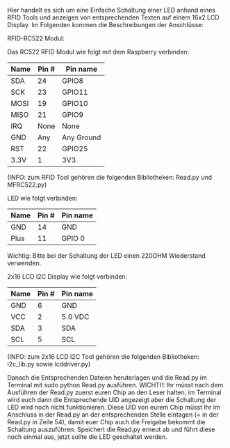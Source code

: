 Hier handelt es sich um eine Einfache Schaltung einer LED anhand eines RFID Tools und anzeigen von entsprechenden Texten auf einem 16x2 LCD Display. Im Folgenden kommen die Beschreibungen der Anschlüsse:


RFID-RC522 Modul:

Das RC522 RFID Modul wie folgt mit dem Raspberry verbinden:

| Name | Pin # | Pin name   |
|------|-------|------------|
| SDA  | 24    | GPIO8      |
| SCK  | 23    | GPIO11     |
| MOSI | 19    | GPIO10     |
| MISO | 21    | GPIO9      |
| IRQ  | None  | None       |
| GND  | Any   | Any Ground |
| RST  | 22    | GPIO25     |
| 3.3V | 1     | 3V3        |

(INFO: zum RFID Tool gehören die folgenden Bibliotheken: Read.py und MFRC522.py)


LED wie folgt verbinden:

| Name  | Pin # | Pin name   |
|-------|-------|------------|
| GND   | 14    | GND        |
| Plus  | 11    | GPIO 0     |

Wichtig: Bitte bei der Schaltung der LED einen 220OHM Wiederstand verwenden.


2x16 LCD I2C Display wie folgt verbinden:

| Name | Pin # | Pin name   |
|------|-------|------------|
| GND  |  6    | GND        |
| VCC  |  2    | 5.0 VDC    |
| SDA  |  3    | SDA        |
| SCL  |  5    | SCL        |

(INFO: zum 2x16 LCD I2C Tool gehören die folgenden Bibliotheken: i2c_lib.py sowie lcddriver.py)



Danach die Entsprechenden Dateien heruterlagen und die Read.py im Terminal mit sudo python Read.py ausführen.
WICHTI!: Ihr müsst nach dem Ausführen der Read.py zuerst euren Chip an den Leser halten, im Terminal wird euch dann die Entsprechende UID angezeigt aber die Schaltung der LED wird noch nicht funktionieren.
Diese UID von eurem Chip müsst Ihr im Anschluss in der Read.py an der entsprechenden Stelle eintagen (= in der Read.py in Zeile 54), damit euer Chip auch die Freigabe bekommt die Schaltung auszuführen.
Speichert die Read.py erneut ab und führt diese noch einmal aus, jetzt sollte die LED geschaltet werden.
